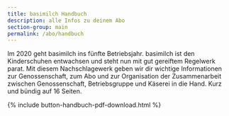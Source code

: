 ```yaml
---
title: basimilch Handbuch
description: alle Infos zu deinem Abo
section-group: main
permalink: /abo/handbuch
---
```


Im 2020 geht basimilch ins fünfte Betriebsjahr. basimilch ist den Kinderschuhen entwachsen und steht nun mit gut gereiftem Regelwerk parat. 
Mit diesem Nachschlagewerk geben wir dir wichtige Informationen zur Genossenschaft, 
zum Abo und zur Organisation der Zusammenarbeit zwischen Genossenschaft, Betriebsgruppe und Käserei in die Hand. Kurz und bündig auf 16 Seiten.

{% include button-handbuch-pdf-download.html %}
